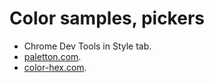 # Color samples, pickers

* Chrome Dev Tools in Style tab.
* [paletton.com](http://paletton.com).
* [color-hex.com](http://www.color-hex.com/).
